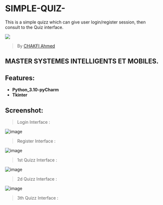 # SIMPLE-QUIZ-
This is a simple quizz which can give user login/register session, then consult to the Quiz interface.

![](https://fpt.usmba.ac.ma/examen/FPT.png)


> By [CHAKFI Ahmed](https://www.linkedin.com/in/chakfi-ahmed/)



## MASTER SYSTEMES INTELLIGENTS ET MOBILES.



## Features:

- **Python_3.10-pyCharm**
- **Tkinter**


## Screenshot:

 > Login Interface :
 
![image](https://user-images.githubusercontent.com/36175107/120848679-fefc0080-c56c-11eb-9d77-6b6ee3a20e3f.png)

 > Register Interface :
 
![image](https://user-images.githubusercontent.com/36175107/120848679-fefc0080-c56c-11eb-9d77-6b6ee3a20e3f.png)

 > 1st Quizz Interface : 

![image](https://user-images.githubusercontent.com/36175107/120897155-aab05980-c61c-11eb-84ae-d3e7f4354e97.png)

 > 2d Quizz Interface :

![image](https://user-images.githubusercontent.com/36175107/120848679-fefc0080-c56c-11eb-9d77-6b6ee3a20e3f.png)
 > 3th Quizz Interface :

